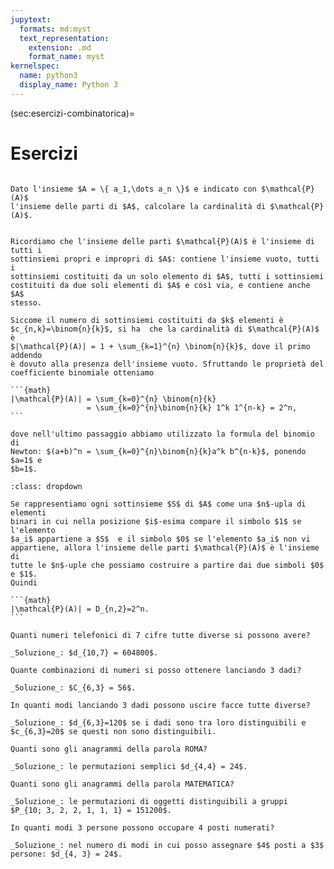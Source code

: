 ```yaml
---
jupytext:
  formats: md:myst
  text_representation:
    extension: .md
    format_name: myst
kernelspec:
  name: python3
  display_name: Python 3
---
```


(sec:esercizi-combinatorica)=
# Esercizi

```{exercise} •

Dato l'insieme $A = \{ a_1,\dots a_n \}$ e indicato con $\mathcal{P}(A)$
l'insieme delle parti di $A$, calcolare la cardinalità di $\mathcal{P}(A)$.
```

````{admonition} Soluzione 1

Ricordiamo che l'insieme delle parti $\mathcal{P}(A)$ è l'insieme di tutti i
sottinsiemi propri e impropri di $A$: contiene l'insieme vuoto, tutti i
sottinsiemi costituiti da un solo elemento di $A$, tutti i sottinsiemi
costituiti da due soli elementi di $A$ e così via, e contiene anche $A$
stesso.

Siccome il numero di sottinsiemi costituiti da $k$ elementi è
$c_{n,k}=\binom{n}{k}$, si ha  che la cardinalità di $\mathcal{P}(A)$ è
$|\mathcal{P}(A)| = 1 + \sum_{k=1}^{n} \binom{n}{k}$, dove il primo addendo
è dovuto alla presenza dell'insieme vuoto. Sfruttando le proprietà del
coefficiente binomiale otteniamo

```{math}
|\mathcal{P}(A)| = \sum_{k=0}^{n} \binom{n}{k}
                 = \sum_{k=0}^{n}\binom{n}{k} 1^k 1^{n-k} = 2^n,
```

dove nell'ultimo passaggio abbiamo utilizzato la formula del binomio di
Newton: $(a+b)^n = \sum_{k=0}^{n}\binom{n}{k}a^k b^{n-k}$, ponendo $a=1$ e
$b=1$.
````
````{admonition} Soluzione 2
:class: dropdown

Se rappresentiamo ogni sottinsieme $S$ di $A$ come una $n$-upla di elementi
binari in cui nella posizione $i$-esima compare il simbolo $1$ se l'elemento
$a_i$ appartiene a $S$  e il simbolo $0$ se l'elemento $a_i$ non vi
appartiene, allora l'insieme delle parti $\mathcal{P}(A)$ è l'insieme di
tutte le $n$-uple che possiamo costruire a partire dai due simboli $0$ e $1$.
Quindi

```{math}
|\mathcal{P}(A)| = D_{n,2}=2^n.
```
````

```{exercise} •
Quanti numeri telefonici di 7 cifre tutte diverse si possono avere?

_Soluzione_: $d_{10,7} = 604800$.
```

```{exercise} •
Quante combinazioni di numeri si posso ottenere lanciando 3 dadi?

_Soluzione_: $C_{6,3} = 56$.
```

```{exercise} •
In quanti modi lanciando 3 dadi possono uscire facce tutte diverse?

_Soluzione_: $d_{6,3}=120$ se i dadi sono tra loro distinguibili e
$c_{6,3}=20$ se questi non sono distinguibili.
```

```{exercise} •
Quanti sono gli anagrammi della parola ROMA?

_Soluzione_: le permutazioni semplici $d_{4,4} = 24$.
```

```{exercise} •
Quanti sono gli anagrammi della parola MATEMATICA?

_Soluzione_: le permutazioni di oggetti distinguibili a gruppi
$P_{10; 3, 2, 2, 1, 1, 1} = 151200$.
```

```{exercise} •
In quanti modi 3 persone possono occupare 4 posti numerati?

_Soluzione_: nel numero di modi in cui posso assegnare $4$ posti a $3$
persone: $d_{4, 3} = 24$.
```

